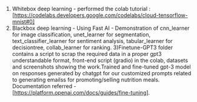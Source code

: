 1) Whitebox deep learning - performed the colab tutorial : [https://codelabs.developers.google.com/codelabs/cloud-tensorflow-mnist#0]
2) Blackbox deep learning - Using Fast AI - Demonstration of cnn_learner for image classification, unet_learner for segmentation, text_classifier_learner for sentiment analysis, tabular_learner for decisiontree, collab_learner for ranking.
3)Finetune-GPT3 folder contains a script to scrap the required data in a proper gpt3 understandable format, front-end script (gradio) in the colab, datasets and screenshots showing the work.Trained and fine-tuned gpt-3 model on responses generated by chatgpt for our customized prompts related to generating emailss for promoting/selling nutrition meals.  Documentation referred - [https://platform.openai.com/docs/guides/fine-tuning].
